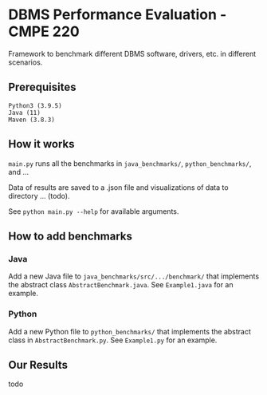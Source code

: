 # DBMS Performance Evaluation - CMPE 220

Framework to benchmark different DBMS software, drivers, etc. in different scenarios.

## Prerequisites

```
Python3 (3.9.5)
Java (11)
Maven (3.8.3)
```

## How it works

`main.py` runs all the benchmarks in `java_benchmarks/`, `python_benchmarks/`, and ...

Data of results are saved to a .json file and visualizations of data to directory ... (todo).

See `python main.py --help` for available arguments.

## How to add benchmarks

### Java

Add a new Java file to `java_benchmarks/src/.../benchmark/` that implements the abstract class `AbstractBenchmark.java`. See `Example1.java` for an example.

### Python

Add a new Python file to `python_benchmarks/` that implements the abstract class in `AbstractBenchmark.py`. See `Example1.py` for an example.

## Our Results

todo
